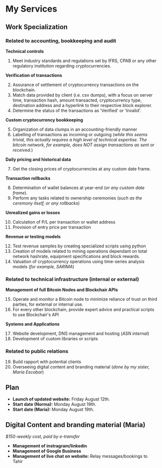 # My Services

## Work Specialization

### Related to accounting, bookkeeping and audit

**Technical controls**
1. Meet industry standards and regulations set by IFRS, CPAB or any other regulatory institution regarding cryptocurrencies.

**Verification of transactions**

2. Assurance of settlement of cryptocurrency transactions on the blockchain.
3. Match data provided by client (i.e. csv dumps), with a focus on server time, transaction hash, amount transacted, cryptocurrency type, destination address and a hyperlink to their respective block explorer.
4. Determine the status of the transactions as 'Verified' or 'Invalid'.

**Custom cryptocurrency bookkeeping**

5. Organization of data clumps in an accounting-friendly manner
6. Labelling of transactions as incoming or outgoing (*while this seems trivial, this actually requires a high level of technical expertise. The bitcoin network, for example, does NOT assign transactions as sent or received.*)

**Daily pricing and historical data**

7. Get the closing prices of cryptocurrencies at any custom date frame.

**Transaction rollbacks**

8. Determination of wallet balances at year-end (*or any custom date frame*).
9. Perform any tasks related to ownership ceremonies (*such as the ceremony itself, or any rollbacks*)

**Unrealized gains or losses**

10. Calculation of P/L per transaction or wallet address
11. Provision of entry price per transaction

**Revenue or testing models**

12. Test revenue samples by creating specialized scripts using python
13. Creation of models related to mining operations dependant on total network hashrate, equipment specifications and block rewards.
14. Valuation of cryptocurrency operations using time-series analysis models (*for example, SARIMA*)

### Related to technical infrastructure (internal or external)

**Management of full Bitcoin Nodes and Blockchair APIs**

15. Operate and monitor a Bitcoin node to minimize reliance of trust on third parties, for external or internal use.
16. For every other blockchain, provide expert advice and practical scripts to use Blockchair's API

**Systems and Applications**

17. Website development, DNS management and hosting (*ASN internal*)
18. Development of custom libraries or scripts

### Related to public relations

19. Build rapport with potential clients
20. Overseeing digital content and branding material (*done by my sister, Maria Escobar*)

## Plan

- **Launch of updated website:** Friday August 12th.
- **Start date (Norma):** Monday August 19th.
- **Start date (Maria):** Monday August 19th.

## Digital Content and branding material (Maria)
*$150-weekly cost, paid by e-transfer*

- **Management of instragram/linkedin**
- **Management of Google Business**
- **Management of live chat on website:** Relay messages/bookings to Tahir


  
  
